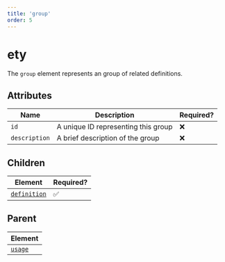 ```yaml
---
title: 'group'
order: 5
---
```



# ety

The `group` element represents an group of related definitions.

## Attributes

| Name          | Description                         | Required? |
| ------------- | ----------------------------------- | --------- |
| `id`          | A unique ID representing this group | ❌         |
| `description` | A brief description of the group    | ❌         |

## Children

| Element                      | Required? |
| ---------------------------- | --------- |
| [`definition`](./definition) | ✅         |


## Parent

| Element            |
| ------------------ |
| [`usage`](./usage) |